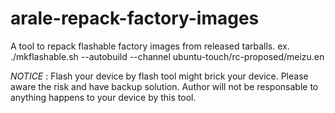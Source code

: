 # arale-repack-factory-images
A tool to repack flashable factory images from released tarballs.
ex. ./mkflashable.sh --autobuild --channel ubuntu-touch/rc-proposed/meizu.en

 *NOTICE* :
Flash your device by flash tool might brick your device.
Please aware the risk and have backup solution.
Author will not be responsable to anything happens to your device by this tool.


